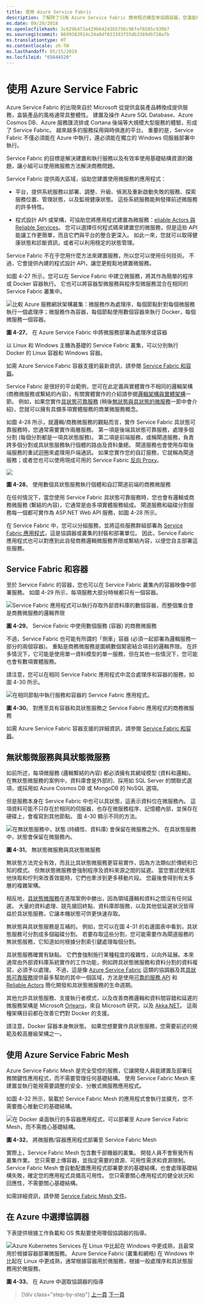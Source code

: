 ```yaml
---
title: 使用 Azure Service Fabric
description: 了解除了只用 Azure Service Fabric 應用程式模型來協調容器，您還能用來做什麼。
ms.date: 09/20/2018
ms.openlocfilehash: 3c629b473a429b64243b5756c96fef6585c939b7
ms.sourcegitcommit: 8699383914c24a0df033393f55db3369db728a7b
ms.translationtype: HT
ms.contentlocale: zh-TW
ms.lasthandoff: 05/15/2019
ms.locfileid: "65644520"
---
```

# <a name="using-azure-service-fabric"></a>使用 Azure Service Fabric

Azure Service Fabric 的出現來自於 Microsoft 從提供盒裝產品轉換成提供服務，盒裝產品的風格通常具整體性。 建置及操作 Azure SQL Database、Azure Cosmos DB、Azure 服務匯流排或 Cortana 後端等大規模大型服務的體驗，形成了 Service Fabric。 越來越多的服務採用與時俱進的平台。 重要的是，Service Fabric 不僅必須能在 Azure 中執行，還必須能在獨立的 Windows 伺服器部署中執行。

Service Fabric 的目標是解決建置和執行服務以及有效率使用基礎結構資源的難題，讓小組可以使用微服務方法解決商務問題。

Service Fabric 提供兩大區域，協助您建置使用微服務的應用程式：

- 平台，提供系統服務以部署、調整、升級、偵測及重新啟動失敗的服務、探索服務位置、管理狀態，以及監視健康狀態。 這些系統服務能夠發揮前述微服務的許多特性。

- 程式設計 API 或架構，可協助您將應用程式建置為微服務：[eliable Actors 與 Reliable Services](https://docs.microsoft.com/azure/service-fabric/service-fabric-choose-framework)。 您可以選擇任何程式碼來建置您的微服務，但是這些 API 能讓工作更簡單，而且它們與平台的整合更深入。 如此一來，您就可以取得健康狀態和診斷資訊，或者可以利用穩定的狀態管理。

Service Fabric 不在乎您用什麼方法來建置服務，所以您可以使用任何技術。 不過，它會提供內建的程式設計 API，讓您更輕鬆地建置微服務。

如圖 4-27 所示，您可以在 Service Fabric 中建立微服務，將其作為簡單的程序或 Docker 容器執行。 它也可以將容器型微服務與程序型微服務混合在相同的 Service Fabric 叢集中。

![比較 Azure 服務網狀架構叢集：微服務作為處理序，每個節點針對每個微服務執行一個處理序；微服務作為容器，每個節點使用數個容器來執行 Docker，每個微服務一個容器。](./media/image30.png)

**圖 4-27**。 在 Azure Service Fabric 中將微服務部署為處理序或容器

以 Linux 和 Windows 主機為基礎的 Service Fabric 叢集，可以分別執行 Docker 的 Linux 容器和 Windows 容器。

如需 Azure Service Fabric 容器支援的最新資訊，請參閱 [Service Fabric 和容器](https://docs.microsoft.com/azure/service-fabric/service-fabric-containers-overview)。

Service Fabric 是很好的平台範例，您可在此定義與實體實作不相同的邏輯架構 (商務微服務或繫結的內容)，有關實體實作的介紹請參閱[邏輯架構與實體架構](logical-versus-physical-architecture.md)一節。 例如，如果您實作[具狀態可靠服務](https://docs.microsoft.com/azure/service-fabric/service-fabric-reliable-services-introduction) (稍後[無狀態與具狀態的微服務](#stateless-versus-stateful-microservices)一節中會介紹)，您就可以擁有具備多項實體服務的商業微服務概念。

如圖 4-28 所示，就邏輯/商務微服務的觀點而言，實作 Service Fabric 具狀態可靠服務時，您通常需要實作兩層服務。 第一項是後端具狀態可靠服務，處理多個分割 (每個分割都是一項具狀態服務)。 第二項是前端服務，或稱閘道服務，負責跨多個分割或具狀態服務執行個體的路由及資料彙總。 閘道服務也會使用存取後端服務的重試迴圈來處理用戶端通訊。 如果您實作您的自訂服務，它就稱為閘道服務；或者您也可以使用現成可用的 Service Fabric [反向 Proxy](https://docs.microsoft.com/azure/service-fabric/service-fabric-reverseproxy)。

![](./media/image31.png)

**圖 4-28**。 使用數個具狀態服務執行個體和自訂閘道前端的商務微服務

在任何情況下，當您使用 Service Fabric 具狀態可靠服務時，您也會有邏輯或商務微服務 (繫結的內容)，它通常是由多項實體服務組成。 閘道服務和磁碟分割服務每一個都可實作為 ASP.NET Web API 服務，如圖 4-28 所示。

在 Service Fabric 中，您可以分組服務，並將這些服務群組部署為 [Service Fabric 應用程式](https://docs.microsoft.com/azure/service-fabric/service-fabric-application-model)，這是協調器或叢集的封裝和部署單位。 因此，Service Fabric 應用程式也可以對應到此自發商務邏輯微服務界限或繫結內容，以便您自主部署這些服務。

## <a name="service-fabric-and-containers"></a>Service Fabric 和容器

至於 Service Fabric 的容器，您也可以在 Service Fabric 叢集內的容器映像中部署服務。 如圖 4-29 所示，每項服務大部分時候都只有一個容器。

![Service Fabric 應用程式可以執行存取外部資料庫的數個容器，而整個集合會是商務微服務的邏輯界限](./media/image32.png)

**圖 4-29**。 Service Fabric 中使用數個服務 (容器) 的商務微服務

不過，Service Fabric 也可能有所謂的「側車」容器 (必須一起部署為邏輯服務一部分的兩個容器)。 重點是商務微服務是圍繞數個緊密結合項目的邏輯界限。 在許多情況下，它可能是使用單一資料模型的單一服務，但在其他一些情況下，您可能也會有數項實體服務。

請注意，您可以在相同 Service Fabric 應用程式中混合處理序和容器的服務，如圖 4-30 所示。

![在相同節點中執行服務和容器的 Service Fabric 應用程式。](./media/image33.png)

**圖 4-30**。 對應至具有容器和具狀態服務之 Service Fabric 應用程式的商務微服務

如需 Azure Service Fabric 容器支援的詳細資訊，請參閱 [Service Fabric 和容器](https://docs.microsoft.com/azure/service-fabric/service-fabric-containers-overview)。

## <a name="stateless-versus-stateful-microservices"></a>無狀態微服務與具狀態微服務

如前所述，每項微服務 (邏輯繫結的內容) 都必須擁有其網域模型 (資料和邏輯)。 在無狀態微服務的案例中，資料庫會是外部的、採用如 SQL Server 的關聯式選項，或採用如 Azure Cosmos DB 或 MongoDB 的 NoSQL 選項。

但是服務本身在 Service Fabric 中也可以具狀態，這表示資料位在微服務內。 這項資料可能不只存在於相同的伺服器，也存在微服務程序、記憶體內部，並保存在硬碟上，會複寫到其他節點。 圖 4-30 顯示不同的方法。

![在無狀態服務中，狀態 (持續性、資料庫) 會保留在微服務之外。 在具狀態服務中，狀態會保留在微服務內。](./media/image34.png)

**圖 4-31**。 無狀態微服務與具狀態微服務

無狀態方法完全有效，而且比具狀態微服務更容易實作，因為方法類似於傳統和已知的模式。 但無狀態微服務會強制程序及資料來源之間的延遲。 當您嘗試使用其他快取和佇列來改善效能時，它們也牽涉到更多移動片段。 您最後會得到有太多層的複雜架構。

相反地，[具狀態微服務](https://docs.microsoft.com/azure/service-fabric/service-fabric-reliable-services-introduction#when-to-use-reliable-services-apis)在進階案例中勝出，因為領域邏輯和資料之間沒有任何延遲。 大量的資料處理、競先搶回終點、資料庫即服務，以及其他低延遲狀況皆得益於具狀態服務，它讓本機狀態可供更快速存取。

無狀態與具狀態服務是互補的。 例如，您可以在圖 4-31 的右邊圖表中看到，具狀態服務可分割成多個磁碟分割。 若要存取這些分割，您可能需要作為閘道服務的無狀態服務，它知道如何根據分割索引鍵處理每個分割。

具狀態服務確實有缺點。 它們會強制施行某種程度的複雜性，以向外延展。本來通常由外部資料庫系統實作的工作功能，例如跨具狀態微服務和資料分割的資料複寫，必須予以處理。 不過，這是像 [Azure Service Fabric](https://docs.microsoft.com/azure/service-fabric/service-fabric-reliable-services-platform-architecture) 這類的協調器及其[具狀態可靠服務](https://docs.microsoft.com/azure/service-fabric/service-fabric-reliable-services-introduction#when-to-use-reliable-services-apis)提供最多幫助的其中一個區域，方法是使用[可靠的服務 API](https://docs.microsoft.com/azure/service-fabric/service-fabric-work-with-reliable-collections) 和 [Reliable Actors](https://docs.microsoft.com/azure/service-fabric/service-fabric-reliable-actors-introduction) 簡化開發和具狀態微服務的生命週期。

其他允許具狀態服務、支援執行者模式，以及改善商務邏輯和資料間容錯和延遲的微服務架構是 Microsoft [Orleans](https://github.com/dotnet/orleans)，來自 Microsoft 研究，以及 [Akka.NET](https://getakka.net/)。 這兩種架構目前都在改善它們對 Docker 的支援。

請注意，Docker 容器本身無狀態。 如果您想要實作具狀態服務，您需要前述的規範及較高層級架構之一。

## <a name="using-azure-service-fabric-mesh"></a>使用 Azure Service Fabric Mesh 

Azure Service Fabric Mesh 是完全受控的服務，它讓開發人員能建置及部署任務關鍵性應用程式，而不需要管理任何基礎結構。 使用 Service Fabric Mesh 來建置並執行能視需要調整的安全、分散式微服務應用程式。 

如圖 4-32 所示，裝載於 Service Fabric Mesh 的應用程式會執行並擴充，您不需要擔心推動它的基礎結構。

![在 Docker 桌面執行的多容器應用程式，可以部署至 Azure Service Fabric Mesh，而不需擔心基礎結構。](media/image39.png)

**圖 4-32**。 將微服務/容器應用程式部署至 Service Fabric Mesh

實際上，Service Fabric Mesh 包含數千部機器的叢集。 開發人員不會察覺所有叢集作業。 您只需要上傳容器，並指定需要的資源、可用性需求和資源限制。 Service Fabric Mesh 會自動配置應用程式部署要求的基礎結構，也會處理基礎結構失敗，確定您的應用程式具備高可用性。 您只需要關心應用程式的健全狀況和回應性，不需要關心基礎結構。

如需詳細資訊，請參閱 [Service Fabric Mesh 文件](https://docs.microsoft.com/azure/service-fabric-mesh/)。

## <a name="choosing-orchestrators-in-azure"></a>在 Azure 中選擇協調器

下表提供根據工作負載和 OS 焦點要使用哪個協調器的指導。

![Azure Kubernetes Services 在 Linux 中比起在 Windows 中更成熟，且最常用於根據容器部署微服務。 Azure Service Fabric (叢集和網格) 在 Windows 中比起在 Linux 中更成熟，通常根據容器用於微服務，根據一般處理序和具狀態服務用於微服務。](media/image40.png)

**圖 4-33**。 在 Azure 中選取協調器的指導

>[!div class="step-by-step"]
>[上一頁](scalable-available-multi-container-microservice-applications.md)
>[下一頁](../docker-application-development-process/index.md)
